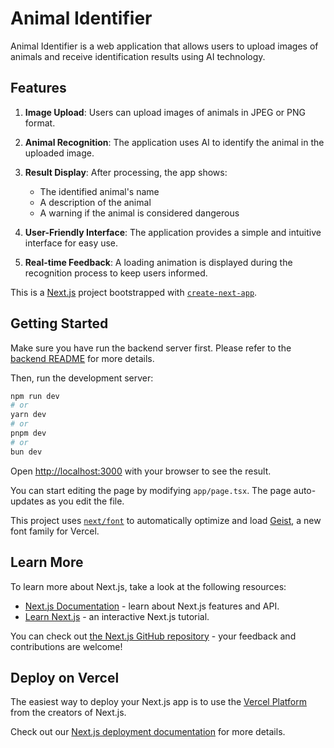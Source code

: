# Animal Identifier

Animal Identifier is a web application that allows users to upload images of animals and receive identification results using AI technology.

## Features

1. **Image Upload**: Users can upload images of animals in JPEG or PNG format.

2. **Animal Recognition**: The application uses AI to identify the animal in the uploaded image.

3. **Result Display**: After processing, the app shows:
   - The identified animal's name
   - A description of the animal
   - A warning if the animal is considered dangerous

4. **User-Friendly Interface**: The application provides a simple and intuitive interface for easy use.

5. **Real-time Feedback**: A loading animation is displayed during the recognition process to keep users informed.


This is a [Next.js](https://nextjs.org) project bootstrapped with [`create-next-app`](https://nextjs.org/docs/app/api-reference/cli/create-next-app).


## Getting Started

Make sure you have run the backend server first. Please refer to the [backend README](../backend/README.md) for more details.

Then, run the development server:

```bash
npm run dev
# or
yarn dev
# or
pnpm dev
# or
bun dev
```

Open [http://localhost:3000](http://localhost:3000) with your browser to see the result.

You can start editing the page by modifying `app/page.tsx`. The page auto-updates as you edit the file.

This project uses [`next/font`](https://nextjs.org/docs/app/building-your-application/optimizing/fonts) to automatically optimize and load [Geist](https://vercel.com/font), a new font family for Vercel.

## Learn More

To learn more about Next.js, take a look at the following resources:

- [Next.js Documentation](https://nextjs.org/docs) - learn about Next.js features and API.
- [Learn Next.js](https://nextjs.org/learn) - an interactive Next.js tutorial.

You can check out [the Next.js GitHub repository](https://github.com/vercel/next.js) - your feedback and contributions are welcome!

## Deploy on Vercel

The easiest way to deploy your Next.js app is to use the [Vercel Platform](https://vercel.com/new?utm_medium=default-template&filter=next.js&utm_source=create-next-app&utm_campaign=create-next-app-readme) from the creators of Next.js.

Check out our [Next.js deployment documentation](https://nextjs.org/docs/app/building-your-application/deploying) for more details.
